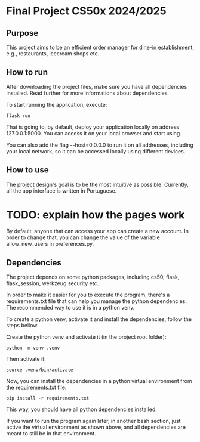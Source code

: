 Final Project CS50x 2024/2025
=============================

## Purpose

This project aims to be an efficient order manager for dine-in establishment, e.g., restaurants, icecream shops etc.

## How to run

After downloading the project files, make sure you have all dependencies installed. Read further for more informations about dependencies.

To start running the application, execute:
```bash
flask run
```

That is going to, by default, deploy your application locally on address 127.0.0.1:5000. You can access it on your local browser and start using.

You can also add the flag --host=0.0.0.0 to run it on all addresses, including your local network, so it can be accessed locally using different devices.

## How to use

The project design's goal is to be the most intuitive as possible. Currently, all the app interface is written in Portuguese.

# TODO: explain how the pages work

By default, anyone that can access your app can create a new account. In order to change that, you can change the value of the variable allow_new_users in preferences.py.

## Dependencies

The project depends on some python packages, including cs50, flask, flask_session, werkzeug.security etc.

In order to make it easier for you to execute the program, there's a requirements.txt file that can help you manage the python dependencies. The recommended way to use it is in a python venv.

To create a python venv, activate it and install the dependencies, follow the steps bellow.

Create the python venv and activate it (in the project root folder):
```console
python -m venv .venv
```

Then activate it:
```console
source .venv/bin/activate
```

Now, you can install the dependencies in a python virtual environment from the requirements.txt file:
```console
pip install -r requirements.txt
```

This way, you should have all python dependencies installed.

If you want to run the program again later, in another bash section, just active the virtual environment as shown above, and all dependencies are meant to still be in that environment.
